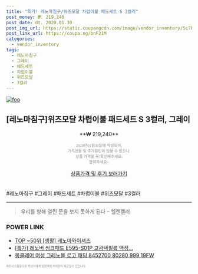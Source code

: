 ```yaml
--- 
title: "특가! 레노마침구/위즈모달 차렵이불 패드세트 S 3컬러" 
post_money: ₩. 219,240 
post_date: dt. 2020.01.30 
post_img_url: https://static.coupangcdn.com/image/vendor_inventory/5c7b/f5debb5f248edede4e550cc9483cfbd99040a2d3eb0f1cdcc47aeac3639c.jpg 
post_link_url: https://coupa.ng/bnF21M 
categories: 
  - vendor_inventory 
tags: 
  - 레노마침구 
  - 그레이 
  - 패드세트 
  - 차렵이불 
  - 위즈모달 
  - 3컬러 
--- 
```

[![foo](https://static.coupangcdn.com/image/vendor_inventory/5c7b/f5debb5f248edede4e550cc9483cfbd99040a2d3eb0f1cdcc47aeac3639c.jpg)](https://coupa.ng/bnF21M) 

## [레노마침구]위즈모달 차렵이불 패드세트 S 3컬러, 그레이 
<p style="text-align: center;">**₩ 219,240**</p> 
<p style="text-align: center;"><span style="color: #898c8f; font-family: Georgia,Times,serif; font-size: 0.75em;">2020년01월30일에 작성되어, <br>가격변동 및 추가할인이 있을 수 있으니,<br> 상품 가격을 꼭!확인해주세요.<br>행복하세요~</span> 
</p>	 
<div markdown="0" style="text-align: center;"><a href="https://coupa.ng/bnF21M" class="btn btn--success">상품가격 및 후기 보러가기</a></div> 
<br><br> 
  #레노마침구 #그레이 #패드세트 #차렵이불 #위즈모달 #3컬러 
<hr> 

> 우리를 향해 열린 문을 보지 못하게 된다  – 헬렌켈러 


### POWER LINK

* <a href="https://blog.naver.com/fasyy4321/221779612567" target="_blank"> TOP ~50위 [생활] 레노마와이셔츠</a>
* <a href="https://blog.naver.com/sakai111/221788142074" target="_blank">[특가] 레노버 씽크패드 E595-S01P 고광택필름 액정...</a>
* <a href="https://blog.naver.com/sakai111/221783384941" target="_blank">몽클레어 여성 그레노블 로고 패딩 8452700 80280 999 19FW</a>

<span style="color: #898c8f; font-family: Georgia,Times,serif; font-size: 0.55em;">파트너스활동으로 작성자에게 일정액의 커미션이 제공될수 있습니다.</span> 
